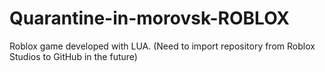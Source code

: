 # Quarantine-in-morovsk-ROBLOX
Roblox game developed with LUA. (Need to import repository from Roblox Studios to GitHub in the future)

